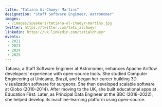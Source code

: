 ```yaml
---
title: "Tatiana Al-Chueyr Martins"
designation: "Staff Software Engineer, Astronomer"
images:
 - /images/speakers/tatiana-al-chueyr-martins.jpg
twitter: https://twitter.com/tati_alchueyr
linkedin: https://uk.linkedin.com/tatialchueyr
events:
 - 2021
 - 2023
 - 2024
 - 2025
---
```


Tatiana, a Staff Software Engineer at Astronomer, enhances Apache Airflow developers' experience with open-source tools. She studied Computer Engineering at Unicamp, Brazil, and began her career building 3D visualization software for surgeons. She then developed scalable software at Globo (2010–2014). After moving to the UK, she built educational apps at Education First. Later, as Principal Data Engineer at the BBC (2018–2022), she helped develop its machine-learning platform using open-source.